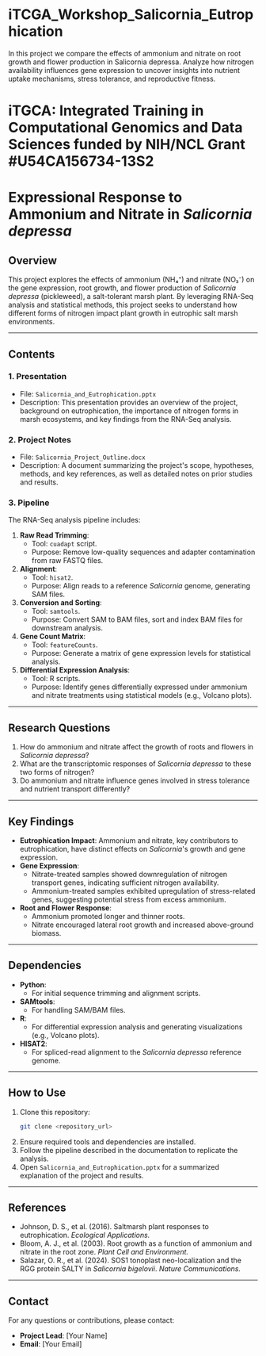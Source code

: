 # iTCGA_Workshop_Salicornia_Eutrophication
In this project we compare the effects of ammonium and nitrate on root growth and flower production in Salicornia depressa. Analyze how nitrogen availability influences gene expression to uncover insights into nutrient uptake mechanisms, stress tolerance, and reproductive fitness.

# iTGCA: Integrated Training in Computational Genomics and Data Sciences funded by NIH/NCL Grant #U54CA156734-13S2

# **Expressional Response to Ammonium and Nitrate in *Salicornia depressa***

## **Overview**
This project explores the effects of ammonium (NH₄⁺) and nitrate (NO₃⁻) on the gene expression, root growth, and flower production of *Salicornia depressa* (pickleweed), a salt-tolerant marsh plant. By leveraging RNA-Seq analysis and statistical methods, this project seeks to understand how different forms of nitrogen impact plant growth in eutrophic salt marsh environments.

---

## **Contents**

### **1. Presentation**
- File: `Salicornia_and_Eutrophication.pptx`
- Description: This presentation provides an overview of the project, background on eutrophication, the importance of nitrogen forms in marsh ecosystems, and key findings from the RNA-Seq analysis.

### **2. Project Notes**
- File: `Salicornia_Project_Outline.docx`
- Description: A document summarizing the project's scope, hypotheses, methods, and key references, as well as detailed notes on prior studies and results.

### **3. Pipeline**
The RNA-Seq analysis pipeline includes:
1. **Raw Read Trimming**:
   - Tool: `cuadapt` script.
   - Purpose: Remove low-quality sequences and adapter contamination from raw FASTQ files.
2. **Alignment**:
   - Tool: `hisat2`.
   - Purpose: Align reads to a reference *Salicornia* genome, generating SAM files.
3. **Conversion and Sorting**:
   - Tool: `samtools`.
   - Purpose: Convert SAM to BAM files, sort and index BAM files for downstream analysis.
4. **Gene Count Matrix**:
   - Tool: `featureCounts`.
   - Purpose: Generate a matrix of gene expression levels for statistical analysis.
5. **Differential Expression Analysis**:
   - Tool: R scripts.
   - Purpose: Identify genes differentially expressed under ammonium and nitrate treatments using statistical models (e.g., Volcano plots).

---

## **Research Questions**
1. How do ammonium and nitrate affect the growth of roots and flowers in *Salicornia depressa*?
2. What are the transcriptomic responses of *Salicornia depressa* to these two forms of nitrogen?
3. Do ammonium and nitrate influence genes involved in stress tolerance and nutrient transport differently?

---

## **Key Findings**
- **Eutrophication Impact**: Ammonium and nitrate, key contributors to eutrophication, have distinct effects on *Salicornia*'s growth and gene expression.
- **Gene Expression**:
  - Nitrate-treated samples showed downregulation of nitrogen transport genes, indicating sufficient nitrogen availability.
  - Ammonium-treated samples exhibited upregulation of stress-related genes, suggesting potential stress from excess ammonium.
- **Root and Flower Response**:
  - Ammonium promoted longer and thinner roots.
  - Nitrate encouraged lateral root growth and increased above-ground biomass.

---

## **Dependencies**
- **Python**:
  - For initial sequence trimming and alignment scripts.
- **SAMtools**:
  - For handling SAM/BAM files.
- **R**:
  - For differential expression analysis and generating visualizations (e.g., Volcano plots).
- **HISAT2**:
  - For spliced-read alignment to the *Salicornia depressa* reference genome.

---

## **How to Use**
1. Clone this repository:
   ```bash
   git clone <repository_url>
   ```
2. Ensure required tools and dependencies are installed.
3. Follow the pipeline described in the documentation to replicate the analysis.
4. Open `Salicornia_and_Eutrophication.pptx` for a summarized explanation of the project and results.

---

## **References**
- Johnson, D. S., et al. (2016). Saltmarsh plant responses to eutrophication. *Ecological Applications.*
- Bloom, A. J., et al. (2003). Root growth as a function of ammonium and nitrate in the root zone. *Plant Cell and Environment.*
- Salazar, O. R., et al. (2024). SOS1 tonoplast neo-localization and the RGG protein SALTY in *Salicornia bigelovii*. *Nature Communications.*

---

## **Contact**
For any questions or contributions, please contact:
- **Project Lead**: [Your Name]  
- **Email**: [Your Email]
